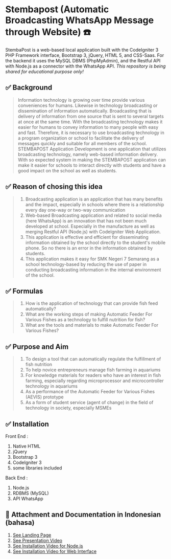 # Stembapost (Automatic Broadcasting WhatsApp Message through Website) :telephone:
StembaPost is a web-based local application built with the CodeIgniter 3 PHP Framework interface, Bootstrap 3, jQuery, HTML 5, and CSS-Saas. For the backend it uses the MySQL DBMS (PhpMyAdmin), and the Restful API with Node.js as a connector with the WhatsApp API. 
*This repository is being shared for educational purpose only!*

## :white_check_mark: Background
> Information technology is growing over time provide various conveniences for humans. Likewise in technology broadcasting or dissemination of information automatically. Broadcasting that is delivery of information from one source that is sent to several targets at once at the same time. With the broadcasting technology
makes it easier for humans to convey information to many people with easy and fast. Therefore, it is necessary to use broadcasting technology in a program organization or school to facilitate the delivery of messages quickly and suitable for all members of the school. STEMBAPOST Application Development is one application that utilizes broadcasting technology, namely web-based information delivery. With so expected system in making the STEMBAPOST application can make it easier for schools to interact directly with students and have a good impact on the school as well as students.

## :white_check_mark: Reason of chosing this idea
> 1. Broadcasting application is an application that has many benefits
and the impact, especially in schools where there is a relationship every day
one-way or two-way communication
> 2. Web-based Broadcasting application and related to social media
(here WhatsApp) is an innovation that has not been much
developed at school. Especially in the manufacture as well as merging
Restful API (Node.js) with CodeIgniter Web Application.
> 3. This application is effective and efficient for disseminating information
obtained by the school directly to the student's mobile phone. So no
there is an error in the information obtained by students.
> 4. This application makes it easy for SMK Negeri 7 Semarang as a school
technology-based by reducing the use of paper in conducting
broadcasting information in the internal environment of the school.

## :white_check_mark: Formulas 
> 1. How is the application of technology that can provide fish feed automatically?
> 2. What are the working steps of making Automatic Feeder For Various Fishes as a technology to fulfill nutrition for fish?
> 3. What are the tools and materials to make Automatic Feeder For Various Fishes?

## :white_check_mark: Purpose and Aim
> 1. To design a tool that can automatically regulate the fulfillment of fish nutrition
> 2. To help novice entrepreneurs manage fish farming in aquariums
> 3. For knowledge materials for readers who have an interest in fish farming, especially regarding microprocessor and microcontroller technology in aquariums
> 4. As a performance of the Automatic Feeder for Various Fishes (AEVIS) prototype
> 5. As a form of student service (agent of change) in the field of technology in society, especially MSMEs

## :white_check_mark: Installation 
Front End :
1. Native HTML
2. jQuery
3. Bootstrap 3
4. CodeIgniter 3
5. some libraries included

Back End :
1. Node.js
2. RDBMS (MySQL)
3. API WhatsApp

## :link: Attachment and Documentation in Indonesian (bahasa) 
1. [See Landing Page](https://stembapost.github.io/)
2. [See Presentation Video](https://www.youtube.com/watch?v=RIVc1jdavX8)
3. [See Installation Video for Node.js](https://www.youtube.com/watch?v=ERZyumko6vU)
4. [See Installation Video for Web Interface](https://www.youtube.com/watch?v=-pAh073maiA)
